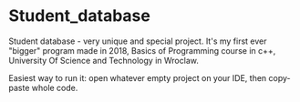 # Student_database
Student database - very unique and special project. It's my first ever "bigger" program made in 2018, Basics of Programming course in c++, University Of Science and Technology in Wroclaw.

Easiest way to run it: open whatever empty project on your IDE, then copy-paste whole code.
